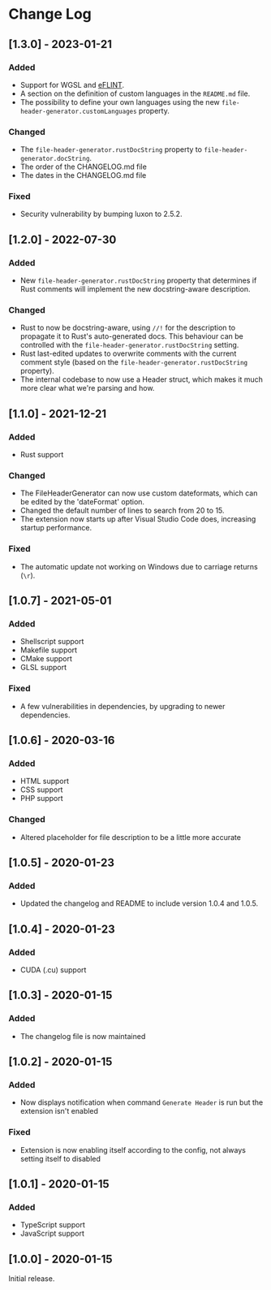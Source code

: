 # Change Log


## [1.3.0] - 2023-01-21
### Added
- Support for WGSL and [eFLINT](https://gitlab.com/eflint).
- A section on the definition of custom languages in the `README.md` file.
- The possibility to define your own languages using the new `file-header-generator.customLanguages` property.

### Changed
- The `file-header-generator.rustDocString` property to `file-header-generator.docString`.
- The order of the CHANGELOG.md file
- The dates in the CHANGELOG.md file

### Fixed
- Security vulnerability by bumping luxon to 2.5.2.


## [1.2.0] - 2022-07-30
### Added
 - New `file-header-generator.rustDocString` property that determines if Rust comments will implement the new docstring-aware description.

### Changed
 - Rust to now be docstring-aware, using `//!` for the description to propagate it to Rust's auto-generated docs. This behaviour can be controlled with the `file-header-generator.rustDocString` setting.
 - Rust last-edited updates to overwrite comments with the current comment style (based on the `file-header-generator.rustDocString` property).
 - The internal codebase to now use a Header struct, which makes it much more clear what we're parsing and how.


## [1.1.0] - 2021-12-21

### Added
 - Rust support

### Changed
 - The FileHeaderGenerator can now use custom dateformats, which can be edited by the 'dateFormat' option.
 - Changed the default number of lines to search from 20 to 15.
 - The extension now starts up after Visual Studio Code does, increasing startup performance.

### Fixed
 - The automatic update not working on Windows due to carriage returns (`\r`).


## [1.0.7] - 2021-05-01

### Added
 - Shellscript support
 - Makefile support
 - CMake support
 - GLSL support

### Fixed
 - A few vulnerabilities in dependencies, by upgrading to newer dependencies.


## [1.0.6] - 2020-03-16

### Added
- HTML support
- CSS support
- PHP support

### Changed
- Altered placeholder for file description to be a little more accurate


## [1.0.5] - 2020-01-23

### Added
- Updated the changelog and README to include version 1.0.4 and 1.0.5.


## [1.0.4] - 2020-01-23

### Added
- CUDA (.cu) support


## [1.0.3] - 2020-01-15

### Added
- The changelog file is now maintained


## [1.0.2] - 2020-01-15

### Added
- Now displays notification when command `Generate Header` is run but the extension isn't enabled

### Fixed
- Extension is now enabling itself according to the config, not always setting itself to disabled


## [1.0.1] - 2020-01-15

### Added
- TypeScript support
- JavaScript support


## [1.0.0] - 2020-01-15
Initial release.
